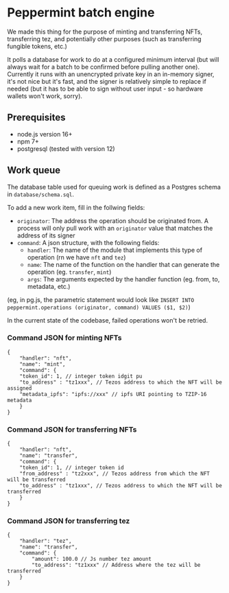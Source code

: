 # Peppermint batch engine

We made this thing for the purpose of minting and transferring NFTs, transferring tez, and potentially other purposes (such as transferring fungible tokens, etc.)

It polls a database for work to do at a configured minimum interval (but will always wait for a batch to be confirmed before pulling another one). Currently it runs with an unencrypted private key in an in-memory signer, it's not nice but it's fast, and the signer is relatively simple to replace if needed (but it has to be able to sign without user input - so hardware wallets won't work, sorry).

## Prerequisites
- node.js version 16+
- npm 7+
- postgresql (tested with version 12)

## Work queue

The database table used for queuing work is defined as a Postgres schema in `database/schema.sql`.

To add a new work item, fill in the follwing fields:
- `originator`: The address the operation should be originated from. A process will only pull work with an `originator` value that matches the address of its signer
- `command`: A json structure, with the following fields:
  - `handler`: The name of the module that implements this type of operation (rn we have `nft` and `tez`)
  - `name`: The name of the function on the handler that can generate the operation (eg. `transfer`, `mint`)
  - `args`: The arguments expected by the handler function (eg. from, to, metadata, etc.)

(eg, in pg.js, the parametric statement would look like `INSERT INTO peppermint.operations (originator, command) VALUES ($1, $2)`)

In the current state of the codebase, failed operations won't be retried.

### Command JSON for minting NFTs

```
{
	"handler": "nft",
	"name": "mint",
	"command": {
	"token_id": 1, // integer token idgit pu
	"to_address" : "tz1xxx", // Tezos address to which the NFT will be assigned
	"metadata_ipfs": "ipfs://xxx" // ipfs URI pointing to TZIP-16 metadata
	}
}
```

### Command JSON for transferring NFTs

```
{
	"handler": "nft",
	"name": "transfer",
	"command": {
	"token_id": 1, // integer token id
	"from_address" : "tz2xxx", // Tezos address from which the NFT will be transferred
	"to_address" : "tz1xxx", // Tezos address to which the NFT will be transferred
	}
}
```

### Command JSON for transferring tez

```
{
	"handler": "tez",
	"name": "transfer",
	"command": {
		"amount": 100.0 // Js number tez amount
		"to_address": "tz1xxx" // Address where the tez will be transferred
	}
}
```

